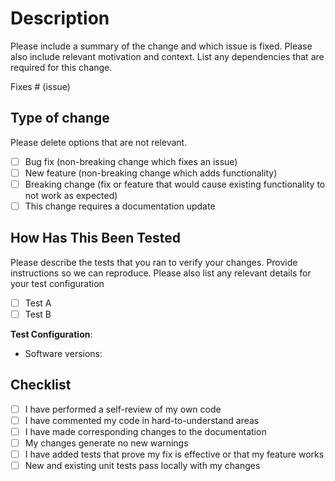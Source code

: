 # Description

Please include a summary of the change and which issue is fixed.
Please also include relevant motivation and context.
List any dependencies that are required for this change.

Fixes # (issue)

## Type of change

Please delete options that are not relevant.

- [ ] Bug fix (non-breaking change which fixes an issue)
- [ ] New feature (non-breaking change which adds functionality)
- [ ] Breaking change (fix or feature that would cause existing
        functionality to not work as expected)
- [ ] This change requires a documentation update

## How Has This Been Tested

Please describe the tests that you ran to verify your changes.
Provide instructions so we can reproduce.
Please also list any relevant details for your test configuration

- [ ] Test A
- [ ] Test B

**Test Configuration**:

- Software versions:

## Checklist

- [ ] I have performed a self-review of my own code
- [ ] I have commented my code in hard-to-understand areas
- [ ] I have made corresponding changes to the documentation
- [ ] My changes generate no new warnings
- [ ] I have added tests that prove my fix is effective or that my feature works
- [ ] New and existing unit tests pass locally with my changes
